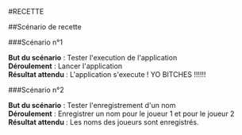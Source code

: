 #RECETTE

##Scénario de recette

###Scénario n°1

**But du scénario** : Tester l'execution de l'application  
**Déroulement** : Lancer l'application  
**Résultat attendu** : L'application s'execute ! YO BITCHES !!!!!!  

###Scénario n°2

**But du scénario** : Tester l'enregistrement d'un nom  
**Déroulement** :  Enregistrer un nom pour le joueur 1 et pour le joueur 2
**Résultat attendu** : Les noms des joueurs sont enregistrés.    

